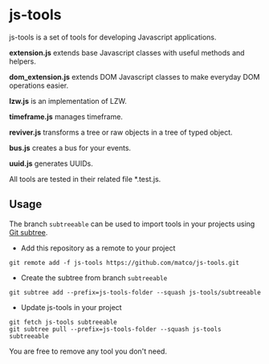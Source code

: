 # js-tools
js-tools is a set of tools for developing Javascript applications.

**extension.js** extends base Javascript classes with useful methods and helpers.

**dom_extension.js** extends DOM Javascript classes to make everyday DOM operations easier.

**lzw.js** is an implementation of LZW.

**timeframe.js** manages timeframe.

**reviver.js** transforms a tree or raw objects in a tree of typed object.

**bus.js** creates a bus for your events.

**uuid.js** generates UUIDs.

All tools are tested in their related file *.test.js.

## Usage
The branch ```subtreeable``` can be used to import tools in your projects using [Git subtree](https://git-scm.com/book/en/v1/Git-Tools-Subtree-Merging).
* Add this repository as a remote to your project
```
git remote add -f js-tools https://github.com/matco/js-tools.git
```
* Create the subtree from branch ```subtreeable```
```
git subtree add --prefix=js-tools-folder --squash js-tools/subtreeable
```
* Update js-tools in your project
```
git fetch js-tools subtreeable
git subtree pull --prefix=js-tools-folder --squash js-tools subtreeable
```

You are free to remove any tool you don't need.
